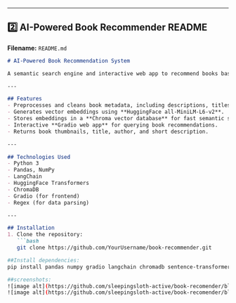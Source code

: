 
---

## **2️⃣ AI-Powered Book Recommender README**

**Filename:** `README.md`

```markdown
# AI-Powered Book Recommendation System

A semantic search engine and interactive web app to recommend books based on **user queries**. The system uses **vector embeddings** and similarity search to find books matching your interests.

---

## Features
- Preprocesses and cleans book metadata, including descriptions, titles, and ISBNs.
- Generates vector embeddings using **HuggingFace all-MiniLM-L6-v2**.
- Stores embeddings in a **Chroma vector database** for fast semantic search.
- Interactive **Gradio web app** for querying book recommendations.
- Returns book thumbnails, title, author, and short description.

---

## Technologies Used
- Python 3
- Pandas, NumPy
- LangChain
- HuggingFace Transformers
- ChromaDB
- Gradio (for frontend)
- Regex (for data parsing)

---

## Installation
1. Clone the repository:
   ```bash
   git clone https://github.com/YourUsername/book-recommender.git

##Install dependencies:
pip install pandas numpy gradio langchain chromadb sentence-transformers python-dotenv

##screenshots:
![image alt](https://github.com/sleepingsloth-active/book-recomender/blob/main/Screenshot%20(94).png?raw=true)
![image alt](https://github.com/sleepingsloth-active/book-recomender/blob/main/Screenshot%20(95).png?raw=true)


